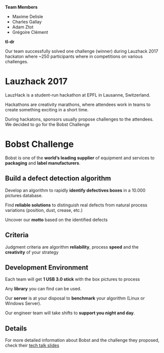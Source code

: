 **Team Members**

- Maxime Delisle
- Charles Gallay
- Adam Ztot
- Grégoire Clément

**tl-dr**

Our team successfully solved one challenge (winner) during Lauzhack 2017 hackaton where ~250 participants where in competitions on various challenges.

# Lauzhack 2017

LauzHack is a student-run hackathon at EPFL in Lausanne, Switzerland.

Hackathons are creativity marathons, where attendees work in teams to create something exciting in a short time.

During hackatons, sponsors usually propose challenges to the attendees. We decided to go for the Bobst Challenge

# Bobst Challenge

Bobst is one of the **world’s leading supplier** of equipment and services to **packaging** and **label manufacturers**.

## Build a defect detection algorithm

Develop an algorithm to rapidly **identify defectives boxes** in a 10.000 pictures database.

Find **reliable solutions** to distinguish real defects from natural process variations (position, dust, crease, etc.)

Uncover our **motto** based on the identified defects

## Criteria

Judgment criteria are algorithm **reliability**, process **speed** and the **creativity** of your strategy

## Development Environment

Each team will get **1 USB 3.0 stick** with the box pictures to process

Any **library** you can find can be used.

Our **server** is at your disposal to **benchmark** your algorithm (Linux or Windows Server).

Our engineer team will take shifts to **support you night and day**.

## Details

For more detailed information about Bobst and the challenge they proposed, check their <a href="BOBST_Tech-Talk.pdf">tech talk slides</a>
